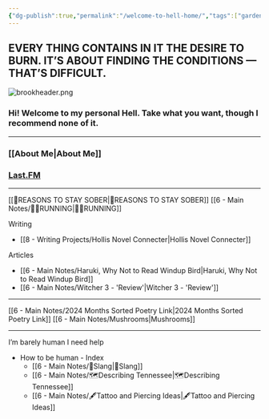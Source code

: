```yaml
---
{"dg-publish":true,"permalink":"/welcome-to-hell-home/","tags":["gardenEntry"]}
---
```


## EVERY THING CONTAINS IN IT THE DESIRE TO BURN. IT’S ABOUT FINDING THE CONDITIONS — THAT’S DIFFICULT.

![brookheader.png](/img/user/Z-Images/brookheader.png)

### Hi! Welcome to my personal Hell. Take what you want, though I recommend none of it.

- - -

### [[About Me\|About Me]]
### [Last.FM](https://www.last.fm/user/AnIntenseAugust)

- - -


[[🍺REASONS TO STAY SOBER\|🍺REASONS TO STAY SOBER]]
[[6 - Main Notes/🏃‍♀️RUNNING\|🏃‍♀️RUNNING]]

Writing
- [[8 - Writing Projects/Hollis Novel Connecter\|Hollis Novel Connecter]]

Articles
- [[6 - Main Notes/Haruki, Why Not to Read Windup Bird\|Haruki, Why Not to Read Windup Bird]]
- [[6 - Main Notes/Witcher 3 - 'Review'\|Witcher 3 - 'Review']]

- - -

[[6 - Main Notes/2024 Months Sorted Poetry Link\|2024 Months Sorted Poetry Link]]
[[6 - Main Notes/Mushrooms\|Mushrooms]]


- - -


I’m barely human
I need help
- How to be human - Index
	- [[6 - Main Notes/💯Slang\|💯Slang]] 
	- [[6 - Main Notes/🗺️Describing Tennessee\|🗺️Describing Tennessee]]
	- [[6 - Main Notes/🖋️Tattoo and Piercing Ideas\|🖋️Tattoo and Piercing Ideas]]












